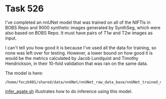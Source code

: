 Task 526
==============

I've completed an nnUNet model that was trained on all of the NIFTIs in BOBS Repo and 9000 synthetic images generated by SynthSeg, which were also based on BOBS Repo. It must have pairs of T1w and T2w images as input.

I can't tell you how good it is because I've used all the data for training, so none was left over for testing.  However, a lower bound on how good it is would be the metrics calculated by Jacob Lundquist and Timothy Hendrickson, in their 10-fold validation that was ran on the same data.

The model is here:
```
/home/feczk001/shared/data/nnUNet/nnUNet_raw_data_base/nnUNet_trained_models/nnUNet/3d_fullres/Task526_BobsRepo/
```

[infer_agate.sh](./infer_agate.sh) illustrates how to do inference using this model.

